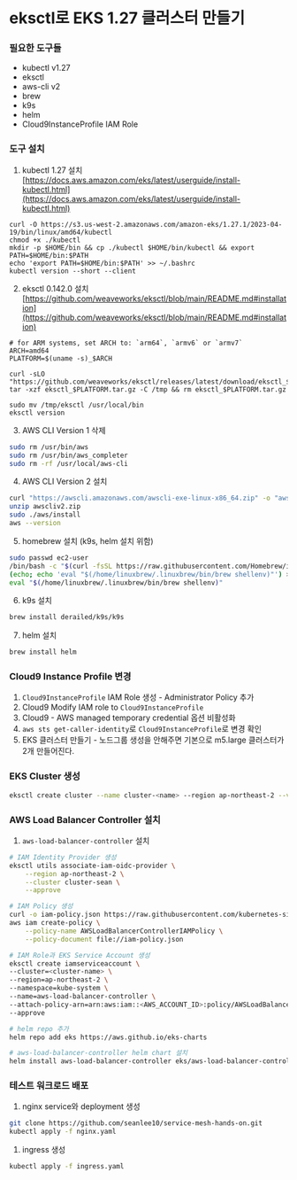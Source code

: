 # eksctl로 EKS 1.27 클러스터 만들기

### 필요한 도구들

- kubectl v1.27
- eksctl
- aws-cli v2
- brew
- k9s
- helm
- Cloud9InstanceProfile IAM Role

### 도구 설치

1. kubectl 1.27 설치 [https://docs.aws.amazon.com/eks/latest/userguide/install-kubectl.html](https://docs.aws.amazon.com/eks/latest/userguide/install-kubectl.html)

```
curl -O https://s3.us-west-2.amazonaws.com/amazon-eks/1.27.1/2023-04-19/bin/linux/amd64/kubectl
chmod +x ./kubectl
mkdir -p $HOME/bin && cp ./kubectl $HOME/bin/kubectl && export PATH=$HOME/bin:$PATH
echo 'export PATH=$HOME/bin:$PATH' >> ~/.bashrc
kubectl version --short --client
```
2. eksctl 0.142.0 설치 [https://github.com/weaveworks/eksctl/blob/main/README.md#installation](https://github.com/weaveworks/eksctl/blob/main/README.md#installation)

```
# for ARM systems, set ARCH to: `arm64`, `armv6` or `armv7`
ARCH=amd64
PLATFORM=$(uname -s)_$ARCH

curl -sLO "https://github.com/weaveworks/eksctl/releases/latest/download/eksctl_$PLATFORM.tar.gz"
tar -xzf eksctl_$PLATFORM.tar.gz -C /tmp && rm eksctl_$PLATFORM.tar.gz

sudo mv /tmp/eksctl /usr/local/bin
eksctl version
```

3. AWS CLI Version 1 삭제

```bash
sudo rm /usr/bin/aws
sudo rm /usr/bin/aws_completer
sudo rm -rf /usr/local/aws-cli
```

4. AWS CLI Version 2 설치

```bash
curl "https://awscli.amazonaws.com/awscli-exe-linux-x86_64.zip" -o "awscliv2.zip"
unzip awscliv2.zip
sudo ./aws/install
aws --version
```

5. homebrew 설치 (k9s, helm 설치 위함)

```bash
sudo passwd ec2-user
/bin/bash -c "$(curl -fsSL https://raw.githubusercontent.com/Homebrew/install/HEAD/install.sh)"
(echo; echo 'eval "$(/home/linuxbrew/.linuxbrew/bin/brew shellenv)"') >> /home/ec2-user/.bash_profile
eval "$(/home/linuxbrew/.linuxbrew/bin/brew shellenv)"
```

6. k9s 설치

```bash
brew install derailed/k9s/k9s
```

7. helm 설치

```bash
brew install helm
```

### Cloud9 Instance Profile 변경

1. `Cloud9InstanceProfile` IAM Role 생성 - Administrator Policy 추가
2. Cloud9 Modify IAM role to `Cloud9InstanceProfile`
3. Cloud9 - AWS managed temporary credential 옵션 비활성화
4. `aws sts get-caller-identity`로 `Cloud9InstanceProfile`로 변경 확인
5. EKS 클러스터 만들기 - 노드그룹 생성을 안해주면 기본으로 m5.large 클러스터가 2개 만들어진다.

### EKS Cluster 생성

```bash
eksctl create cluster --name cluster-<name> --region ap-northeast-2 --version 1.27
```

### AWS Load Balancer Controller 설치

1. `aws-load-balancer-controller` 설치

```bash
# IAM Identity Provider 생성
eksctl utils associate-iam-oidc-provider \
    --region ap-northeast-2 \
    --cluster cluster-sean \
    --approve

# IAM Policy 생성
curl -o iam-policy.json https://raw.githubusercontent.com/kubernetes-sigs/aws-load-balancer-controller/main/docs/install/iam_policy.json
aws iam create-policy \
    --policy-name AWSLoadBalancerControllerIAMPolicy \
    --policy-document file://iam-policy.json

# IAM Role과 EKS Service Account 생성
eksctl create iamserviceaccount \
--cluster=<cluster-name> \
--region=ap-northeast-2 \
--namespace=kube-system \
--name=aws-load-balancer-controller \
--attach-policy-arn=arn:aws:iam::<AWS_ACCOUNT_ID>:policy/AWSLoadBalancerControllerIAMPolicy \
--approve

# helm repo 추가
helm repo add eks https://aws.github.io/eks-charts

# aws-load-balancer-controller helm chart 설치
helm install aws-load-balancer-controller eks/aws-load-balancer-controller --set clusterName=my-cluster -n kube-system --set serviceAccount.create=false --set serviceAccount.name=aws-load-balancer-controller
```

### 테스트 워크로드 배포

1. nginx service와 deployment 생성

```bash
git clone https://github.com/seanlee10/service-mesh-hands-on.git
kubectl apply -f nginx.yaml
```

1. ingress 생성

```bash
kubectl apply -f ingress.yaml
```
